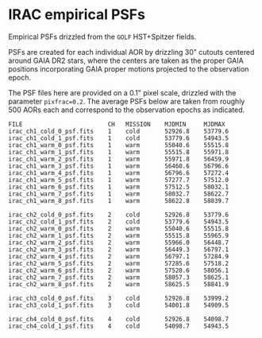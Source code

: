 IRAC empirical PSFs
===================

Empirical PSFs drizzled from the `GOLF` HST+Spitzer fields.  

PSFs are created for each individual AOR by drizzling 30" cutouts centered 
around  GAIA DR2 stars, where the centers are taken as the proper GAIA 
positions incorporating GAIA proper motions projected to the observation epoch.

The PSF files here are provided on a 0.1" pixel scale, drizzled with
the parameter `pixfrac=0.2`.  The average PSFs below are taken from roughly 
500 AORs each and correspond to the observation epochs as indicated.

    FILE                    	CH	 MISSION 	MJDMIN     MJDMAX       	
    irac_ch1_cold_0_psf.fits	1    cold    	52926.8    53779.6	
    irac_ch1_cold_1_psf.fits	1    cold    	53779.6    54943.5	
    irac_ch1_warm_0_psf.fits	1    warm    	55040.6    55515.8	
    irac_ch1_warm_1_psf.fits	1    warm    	55515.8    55971.8	
    irac_ch1_warm_2_psf.fits	1    warm    	55971.8    56459.9	
    irac_ch1_warm_3_psf.fits	1    warm    	56460.6    56796.6	
    irac_ch1_warm_4_psf.fits	1    warm    	56796.6    57272.4	
    irac_ch1_warm_5_psf.fits	1    warm    	57277.7    57512.0	
    irac_ch1_warm_6_psf.fits	1    warm    	57512.5    58032.1	
    irac_ch1_warm_7_psf.fits	1    warm    	58032.7    58622.7	
    irac_ch1_warm_8_psf.fits	1    warm    	58622.8    58839.7	

    irac_ch2_cold_0_psf.fits	2    cold    	52926.8    53779.6	
    irac_ch2_cold_1_psf.fits	2    cold    	53779.6    54943.5	
    irac_ch2_warm_0_psf.fits	2    warm    	55040.6    55515.8	
    irac_ch2_warm_1_psf.fits	2    warm    	55515.8    55965.9	
    irac_ch2_warm_2_psf.fits	2    warm    	55966.0    56448.7	
    irac_ch2_warm_3_psf.fits	2    warm    	56449.3    56797.1	
    irac_ch2_warm_4_psf.fits	2    warm    	56797.1    57284.9	
    irac_ch2_warm_5_psf.fits	2    warm    	57285.6    57518.2	
    irac_ch2_warm_6_psf.fits	2    warm    	57520.6    58056.1	
    irac_ch2_warm_7_psf.fits	2    warm    	58057.3    58625.1	
    irac_ch2_warm_8_psf.fits	2    warm    	58625.5    58841.9	

    irac_ch3_cold_0_psf.fits	3    cold    	52926.8    53999.2	
    irac_ch3_cold_1_psf.fits	3    cold    	54001.8    54909.5	

    irac_ch4_cold_0_psf.fits	4    cold    	52926.8    54098.7	
    irac_ch4_cold_1_psf.fits	4    cold    	54098.7    54943.5